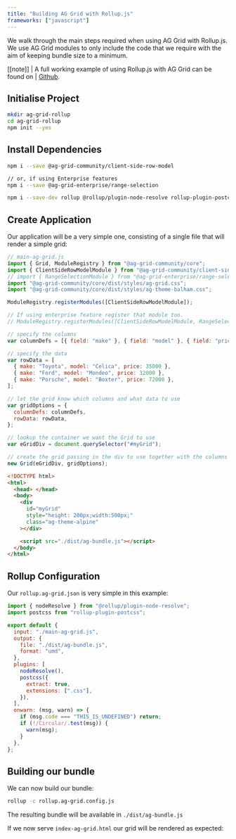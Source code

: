 ```yaml
---
title: "Building AG Grid with Rollup.js"
frameworks: ["javascript"]
---
```


We walk through the main steps required when using AG Grid with Rollup.js. We use AG Grid modules to only include the code that we require with the aim of keeping bundle size to a minimum.

[[note]]
| A full working example of using Rollup.js with AG Grid can be found on
| [Github](https://github.com/seanlandsman/ag-grid-rollup).

## Initialise Project

```bash
mkdir ag-grid-rollup
cd ag-grid-rollup
npm init --yes
```

## Install Dependencies

```bash
npm i --save @ag-grid-community/client-side-row-model

// or, if using Enterprise features
npm i --save @ag-grid-enterprise/range-selection

npm i --save-dev rollup @rollup/plugin-node-resolve rollup-plugin-postcss
```

## Create Application

Our application will be a very simple one, consisting of a single file that will render a simple grid:

```js
// main-ag-grid.js
import { Grid, ModuleRegistry } from "@ag-grid-community/core";
import { ClientSideRowModelModule } from "@ag-grid-community/client-side-row-model";
// import { RangeSelectionModule } from "@ag-grid-enterprise/range-selection";
import "@ag-grid-community/core/dist/styles/ag-grid.css";
import "@ag-grid-community/core/dist/styles/ag-theme-balham.css";

ModuleRegistry.registerModules([ClientSideRowModelModule]);

// If using enterprise feature register that module too.
// ModuleRegistry.registerModules([ClientSideRowModelModule, RangeSelectionModule])

// specify the columns
var columnDefs = [{ field: "make" }, { field: "model" }, { field: "price" }];

// specify the data
var rowData = [
  { make: "Toyota", model: "Celica", price: 35000 },
  { make: "Ford", model: "Mondeo", price: 32000 },
  { make: "Porsche", model: "Boxter", price: 72000 },
];

// let the grid know which columns and what data to use
var gridOptions = {
  columnDefs: columnDefs,
  rowData: rowData,
};

// lookup the container we want the Grid to use
var eGridDiv = document.querySelector("#myGrid");

// create the grid passing in the div to use together with the columns & data we want to use
new Grid(eGridDiv, gridOptions);
```

```html
<!DOCTYPE html>
<html>
  <head> </head>
  <body>
    <div
      id="myGrid"
      style="height: 200px;width:500px;"
      class="ag-theme-alpine"
    ></div>

    <script src="./dist/ag-bundle.js"></script>
  </body>
</html>
```

## Rollup Configuration

Our `rollup.ag-grid.json` is very simple in this example:

```jsx
import { nodeResolve } from "@rollup/plugin-node-resolve";
import postcss from "rollup-plugin-postcss";

export default {
  input: "./main-ag-grid.js",
  output: {
    file: "./dist/ag-bundle.js",
    format: "umd",
  },
  plugins: [
    nodeResolve(),
    postcss({
      extract: true,
      extensions: [".css"],
    }),
  ],
  onwarn: (msg, warn) => {
    if (msg.code === "THIS_IS_UNDEFINED") return;
    if (!/Circular/.test(msg)) {
      warn(msg);
    }
  },
};
```

## Building our bundle

We can now build our bundle:

```bash
rollup -c rollup.ag-grid.config.js
```

The resulting bundle will be available in `./dist/ag-bundle.js`

If we now serve `index-ag-grid.html` our grid will be rendered as expected:

<image-caption src="building-rollup/resources/bundled-grid.png" width="33rem" alt="Bundled Grid" centered="true" constrained="true"></image-caption>
